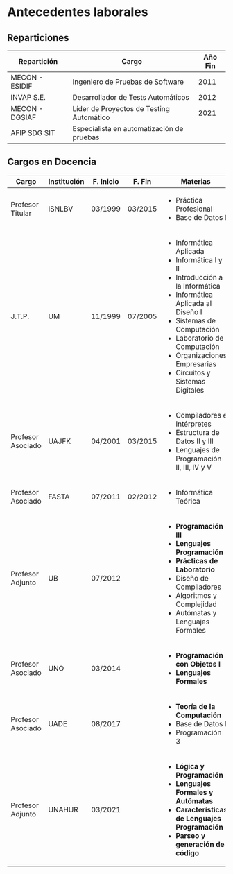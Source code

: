 # Antecedentes laborales

## Reparticiones

| **Repartición** | **Cargo** | **Año Fin** |
| -- | -- | -- |
| MECON - ESIDIF | Ingeniero de Pruebas de Software | 2011 |
| INVAP S.E. | Desarrollador de Tests Automáticos | 2012 |
| MECON - DGSIAF | Líder de Proyectos de Testing Automático | 2021 |
| AFIP SDG SIT | Especialista en automatización de pruebas | |

## Cargos en Docencia

| **Cargo** | **Institución** | **F. Inicio** | **F. Fin** | **Materias** |
| -- | -- | -- | -- | -- |
| Profesor Titular| ISNLBV | 03/1999 | 03/2015 | <ul><li>Práctica Profesional</li><li>Base de Datos I</li></ul> |
| J.T.P. | UM | 11/1999 | 07/2005 | <ul><li>Informática Aplicada</li><li>Informática I y II</li><li>Introducción a la Informática</li><li>Informática Aplicada al Diseño I</li><li>Sistemas de Computación</li><li>Laboratorio de Computación</li><li>Organizaciones Empresarias</li><li>Circuitos y Sistemas Digitales</li></ul> |
| Profesor Asociado | UAJFK | 04/2001 | 03/2015 | <ul><li>Compiladores e Intérpretes</li><li>Estructura de Datos II y III</li><li>Lenguajes de Programación II, III, IV y V</li></ul> |
| Profesor Asociado | FASTA | 07/2011 | 02/2012 | <ul><li>Informática Teórica</li></ul> |
| Profesor Adjunto | UB | 07/2012 | | <ul><li>**Programación III**</li><li>**Lenguajes Programación**</li><li>**Prácticas de Laboratorio**</li><li>Diseño de Compiladores</li><li>Algoritmos y Complejidad</li><li>Autómatas y Lenguajes Formales</li></ul> |
| Profesor Asociado | UNO | 03/2014 | | <ul><li>**Programación con Objetos I**</li><li>**Lenguajes Formales**</li></ul> |
| Profesor Asociado | UADE | 08/2017 | | <ul><li>**Teoría de la Computación**</li><li>Base de Datos I</li><li>Programación 3</li></ul> |
| Profesor Adjunto | UNAHUR | 03/2021 | | <ul><li>**Lógica y Programación**</li><li>**Lenguajes Formales y Autómatas**</li><li>**Características de Lenguajes Programación**</li><li>**Parseo y generación de código**</li></ul> |
